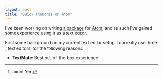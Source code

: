 ```yaml
---
layout: post
title: "Quick Thoughts on Atom"
---
```


I've been working on writing [a package](https://github.com/robenkleene/toggle-packages) for [Atom](https://atom.io/), and as such I've gained some experience using it as a text editor.

First some background on my current text editor setup. I currently use three [^1]  text editors, for the following reasons:

* **TextMate:** Best out-of-the-box experience

[^1]: count 'em
